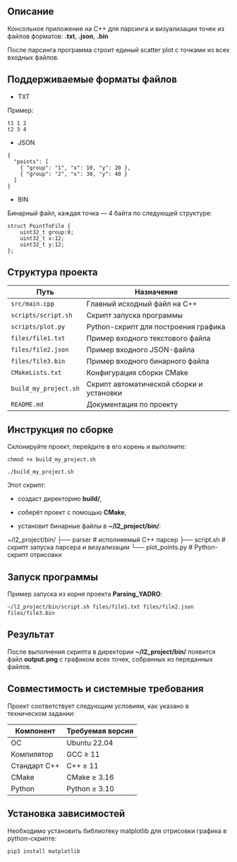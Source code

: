 ## Описание 

Консольное приложение на C++ для парсинга и визуализации точек из файлов форматов: **.txt**, **.json**, **.bin**

После парсинга программа строит единый scatter plot с точками из всех входных файлов.

## Поддерживаемые форматы файлов

- TXT

<group> <x> <y>

Пример:

```
t1 1 2
t2 3 4
```

- JSON

```
{
  "points": [
    { "group": "1", "x": 10, "y": 20 },
    { "group": "2", "x": 30, "y": 40 }
  ]
}
```

- BIN

Бинарный файл, каждая точка — 4 байта по следующей структуре:

```
struct PointToFile {
    uint32_t group:8;
    uint32_t x:12;
    uint32_t y:12;
};
```

## Структура проекта

| Путь                          | Назначение                               |
|-------------------------------|------------------------------------------|
| `src/main.cpp`                | Главный исходный файл на C++             |
| `scripts/script.sh`           | Скрипт запуска программы                 |
| `scripts/plot.py`             | Python-скрипт для построения графика     |
| `files/file1.txt`             | Пример входного текстового файла         |
| `files/file2.json`            | Пример входного JSON-файла               |
| `files/file3.bin`             | Пример входного бинарного файла          |
| `CMakeLists.txt`              | Конфигурация сборки CMake                |
| `build_my_project.sh`         | Скрипт автоматической сборки и установки |
| `README.md`                   | Документация по проекту                  |

## Инструкция по сборке

Склонируйте проект, перейдите в его корень и выполните:

```
chmod +x build_my_project.sh
```

```
./build_my_project.sh
```

Этот скрипт:

- создаст директорию **build/**,

- соберёт проект с помощью **CMake**,

- установит бинарные файлы в **~/l2_project/bin/**:

~/l2_project/bin/
├── parser         # исполняемый C++ парсер
├── script.sh        # скрипт запуска парсера и визуализации
└── plot_points.py   # Python-скрипт отрисовки

## Запуск программы

Пример запуска из корня проекта **Parsing_YADRO**:

```
~/l2_project/bin/script.sh files/file1.txt files/file2.json files/file3.bin
```

## Результат

После выполнения скрипта в директории **~/l2_project/bin/** появится файл **output.png** с графиком всех точек, собранных из переданных файлов.

## Совместимость и системные требования

Проект соответствует следующим условиям, как указано в техническом задании:

| Компонент     | Требуемая версия       |
|---------------|------------------------|
| ОС            | Ubuntu 22.04           |
| Компилятор    | GCC ≥ 11               |
| Стандарт C++  | C++ ≥ 11               |
| CMake         | CMake ≥ 3.16           |
| Python        | Python ≥ 3.10          |

## Установка зависимостей

Необходимо установить библиотеку matplotlib для отрисовки графика в python-скрипте:

```bash
pip3 install matplotlib
